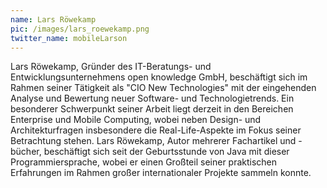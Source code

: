 ```yaml
---
name: Lars Röwekamp
pic: /images/lars_roewekamp.png
twitter_name: mobileLarson
---
```


Lars Röwekamp, Gründer des IT-Beratungs- und Entwicklungsunternehmens open knowledge GmbH, beschäftigt sich im Rahmen
seiner Tätigkeit als "CIO New Technologies" mit der eingehenden Analyse und Bewertung neuer Software- und
Technologietrends. Ein besonderer Schwerpunkt seiner Arbeit liegt derzeit in den Bereichen Enterprise und Mobile
Computing, wobei neben Design- und Architekturfragen insbesondere die Real-Life-Aspekte im Fokus seiner Betrachtung
stehen. Lars Röwekamp, Autor mehrerer Fachartikel und -bücher, beschäftigt sich seit der Geburtsstunde von Java mit
dieser Programmiersprache, wobei er einen Großteil seiner praktischen Erfahrungen im Rahmen großer internationaler
Projekte sammeln konnte.
